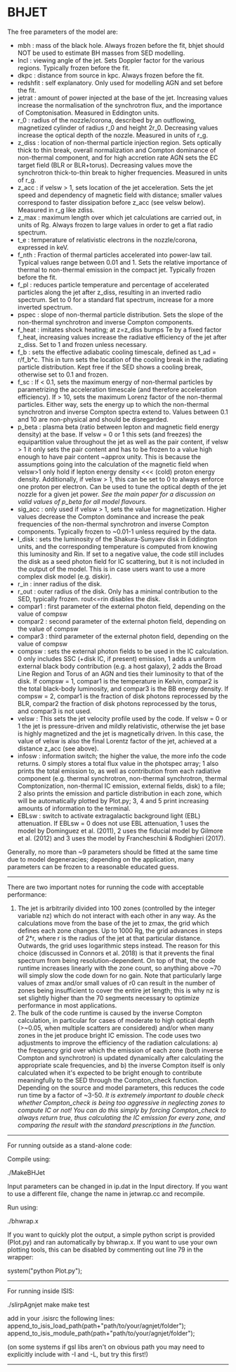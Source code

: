 # BHJET

The free parameters of the model are:

 - mbh         : mass of the black hole. Always frozen before the fit, bhjet should NOT be used to estimate BH masses from SED modelling.
 - Incl        : viewing angle of the jet. Sets Doppler factor for the various regions. Typically frozen before the fit.
 - dkpc        : distance from source in kpc. Always frozen before the fit.
 - redshfit    : self explanatory. Only used for modelling AGN and set before the fit.
 - jetrat      : amount of power injected at the base of the jet. Increasing values increase the normalisation of the synchrotron flux, and the importance of Comptonisation. Measured in Eddington units. 
 - r\_0        : radius of the nozzle/corona, described by an outflowing, magnetized cylinder of radius r\_0 and height 2r\_0. Decreasing values increase the optical depth of the nozzle. Measured in units of r\_g.
 - z\_diss     : location of non-thermal particle injection region. Sets optically thick to thin break, overall normalization and Compton dominance of non-thermal component, and for high accretion rate AGN sets the EC target field (BLR or BLR+torus). Decreasing values move the synchrotron thick-to-thin break to higher frequencies. Measured in units of r\_g.
 - z\_acc      : if velsw > 1, sets location of the jet acceleration. Sets the jet speed and dependency of magnetic field with distance; smaller values correspond to faster dissipation before z\_acc (see velsw below). Measured in r\_g like zdiss. 
 - z\_max      : maximum length over which jet calculations are carried out, in units of Rg. Always frozen to large values in order to get a flat radio spectrum.
 - t\_e        : temperature of relativistic electrons in the nozzle/corona, expressed in keV.
 - f\_nth      : Fraction of thermal particles accelerated into power-law tail. Typical values range between 0.01 and 1. Sets the relative importance of thermal to non-thermal emission in the compact jet. Typically frozen before the fit.
 - f\_pl       : reduces particle temperature and percentage of accelerated particles along the jet after z\_diss, resulting in an inverted radio spectrum. Set to 0 for a standard flat spectrum, increase for a more inverted spectrum.
 - pspec       : slope of non-thermal particle distribution. Sets the slope of the non-thermal synchrotron and inverse Compton components.
 - f\_heat     : imitates shock heating; at z=z\_diss bumps Te by a fixed factor f\_heat, increasing values increase the radiative efficiency of the jet after z\_diss. Set to 1 and frozen unless necessary.
 - f\_b        : sets the effective adiabatic cooling timescale, defined as t_ad = r/f\_b*c. This in turn sets the location of the cooling break in the radiating particle distribution. Kept free if the SED shows a cooling break, otherwise set to 0.1 and frozen.
 - f\_sc       : If < 0.1, sets the maximum energy of non-thermal particles by parametrizing the acceleration timescale (and therefore acceleration efficiency). If > 10, sets the maximum Lorenz factor of the non-thermal particles. Either way, sets the energy up to which the non-thermal synchrotron and inverse Compton spectra extend to. Values between 0.1 and 10 are non-physical and should be disregarded. 
 - p\_beta     : plasma beta (ratio between lepton and magnetic field energy density) at the base. If velsw = 0 or 1 this sets (and freezes) the equipartition value throughout the jet as well as the pair content, if velsw > 1 it only sets the pair content and has to be frozen to a value high enough to have pair content ~approx unity. This is because the assumptions going into the calculation of the magnetic field when velsw>1 only hold if lepton energy density <<< (cold) proton energy density. Additionally, if velsw > 1, this can be set to 0 to always enforce one proton per electron. Can be used to tune the optical depth of the jet nozzle for a given jet power. _See the main paper for a discussion on valid values of p\_beta for all model flavours._
 - sig\_acc    : only used if velsw > 1, sets the value for magnetization. Higher values decrease the Compton dominance and increase the peak frequencies of the non-thermal synchrotron and inverse Compton components. Typically frozen to ~0.01-1 unless required by the data.
 - l\_disk     : sets the luminosity of the Shakura-Sunyaev disk in Eddington units, and the corresponding temperature is computed from knowing this luminosity and Rin. If set to a negative value, the code still includes the disk as a seed photon field for IC scattering, but it is not included in the output of the model. This is in case users want to use a more complex disk model (e.g. diskir). 
 - r\_in       : inner radius of the disk.
 - r\_out      : outer radius of the disk. Only has a minimal contribution to the SED, typically frozen. rout<=rin disables the disk.
 - compar1     : first parameter of the external photon field, depending on the value of compsw
 - compar2     : second parameter of the external photon field, depending on the value of compsw
 - compar3     : third parameter of the external photon field, depending on the value of compsw
 - compsw      : sets the external photon fields to be used in the IC calculation. 0 only includes SSC (+disk IC, if present) emission, 1 adds a uniform external black body contribution (e.g. a host galaxy), 2 adds the Broad Line Region and Torus of an AGN and ties their luminosity to that of the disk. If compsw = 1, compar1 is the temperature in Kelvin, compar2 is the total black-body luminosity, and compar3 is the BB energy density. If compsw = 2, compar1 is the fraction of disk photons reprocessed by the BLR, compar2 the fraction of disk photons reprocessed by the torus, and compar3 is not used.
 - velsw       : This sets the jet velocity profile used by the code. If velsw = 0 or 1 the jet is pressure-driven and mildly relativistic, otherwise the jet base is highly magnetized and the jet is magnetically driven. In this case, the value of velsw is also the final Lorentz factor of the jet, achieved at a distance z\_acc (see above).
 - infosw      : information switch; the higher the value, the more info the code returns. 0 simply stores a total flux value in the photspec array; 1 also prints the total emission to, as well as contribution from each radiative component (e.g. thermal synchrotron, non-thermal synchrotron, thermal Comptonization, non-thermal IC emission, external fields, disk) to a file; 2 also prints the emission and particle distribution in each zone, which will be automatically plotted by Plot.py; 3, 4 and 5 print increasing amounts of information to the terminal.
 - EBLsw	   : switch to activate extragalactic background light (EBL) attenuation. If EBLsw = 0 does not use EBL attenuation, 1 uses the model by Dominguez et al. (2011), 2 uses the fiducial model by Gilmore et al. (2012) and 3 uses the model by Francheschini & Rodighieri (2017).

Generally, no more than ~9 parameters should be fitted at the same time due to model degeneracies; depending on the application, many parameters can be frozen to a reasonable educated guess.

---------------------------------------------------------------------------------------------------------------------------------------

There are two important notes for running the code with acceptable performance:
1) The jet is arbitrarily divided into 100 zones (controlled by the integer variable nz) which do not interact with each other in any way. As the calculations move from the base of the jet to zmax, the grid which defines each zone changes. Up to 1000 Rg, the grid advances in steps of 2*r, where r is the radius of the jet at that particular distance. Outwards, the grid uses logarithmic steps instead. The reason for this choice (discussed in Connors et al. 2018) is that it prevents the final spectrum from being resolution-dependent. On top of that, the code runtime increases linearly with the zone count, so anything above ~70 will simply slow the code down for no gain. Note that particularly large values of zmax and/or small values of r0 can result in the number of zones being insufficient to cover the entire jet length; this is why nz is set slightly higher than the 70 segments necessary to optimize performance in most applications.
2) The bulk of the code runtime is caused by the inverse Compton calculation, in particular for cases of moderate to high optical depth (>~0.05, when multiple scatters are considered) and/or when many zones in the jet produce bright IC emission. The code uses two adjustments to improve the efficiency of the radiation calculations: a) the frequency grid over which the emission of each zone (both inverse Compton and synchrotron) is updated dynamically after calculating the appropriate scale frequencies, and b) the inverse Compton itself is only calculated when it's expected to be bright enough to contribute meaningfully to the SED through the Compton\_check function. Depending on the source and model parameters, this reduces the code run time by a factor of ~3-50. _It is extremely important to double check whether Compton\_check is being too aggressive in neglecting zones to compute IC or not! You can do this simply by forcing Compton\_check to always return true, thus calculating the IC emission for every zone, and comparing the result with the standard prescriptions in the function._

---------------------------------------------------------------------------------------------------------------------------------------

For running outside as a stand-alone code: 

Compile using:

./MakeBHJet

Input parameters can be changed in ip.dat in the Input directory. If you want to use a different file, change the name in jetwrap.cc and recompile. 

Run using:

./bhwrap.x

If you want to quickly plot the output, a simple python script is provided (Plot.py) and ran automatically by bhwrap.x. If you want to use your own plotting tools, this can be disabled by commenting out line 79 in the wrapper: 

system("python Plot.py");


---------------------------------------------------------------------------------------------------------------------------------------

For running inside ISIS:

./slirpAgnjet
make
make test

add in your .isisrc the following lines:
append_to_isis_load_path(path+"path/to/your/agnjet/folder");
append_to_isis_module_path(path+"path/to/your/agnjet/folder");

(on some systems if gsl libs aren't on obvious path you may need to
       explicitly include with -I and -L, but try this first!)

---------------------------------------------------------------------------------------------------------------------------------------

